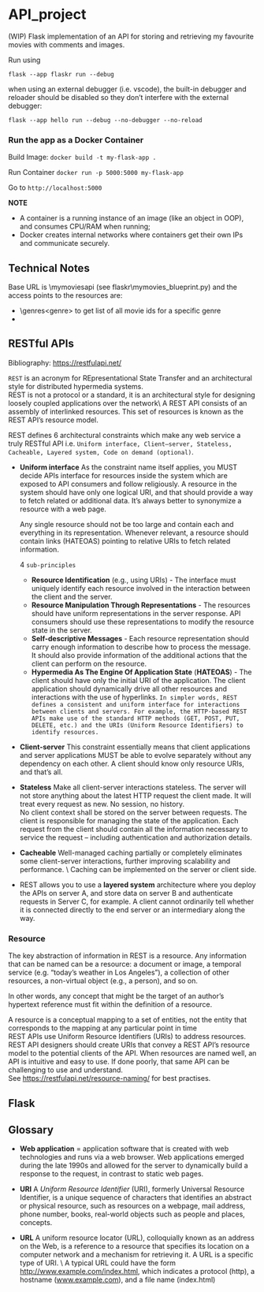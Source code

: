 # API_project
(WIP) Flask implementation of an API for storing and retrieving my favourite movies with comments and images.

Run using

```flask --app flaskr run --debug```

when using an external debugger (i.e. vscode), the built-in debugger and reloader should be disabled so they don’t interfere with the external debugger:

```flask --app hello run --debug --no-debugger --no-reload```

### Run the app as a **Docker Container**
Build Image:
```docker build -t my-flask-app .```

Run Container
```docker run -p 5000:5000 my-flask-app```

Go to ```http://localhost:5000```

**NOTE**
- A container is a running instance of an image (like an object in OOP), and consumes CPU/RAM when running;
- Docker creates internal networks where containers get their own IPs and communicate securely.

## Technical Notes

Base URL is \mymoviesapi (see flaskr\mymovies_blueprint.py) and the access points to the resources are:
- \genres\<genre> to get list of all movie ids for a specific genre
- 


## RESTful APIs

Bibliography: https://restfulapi.net/


`REST` is an acronym for REpresentational State Transfer and an architectural style for distributed hypermedia systems. \
REST is not a protocol or a standard, it is an architectural style for designing loosely coupled applications over the network\ 
A REST API consists of an assembly of interlinked resources. This set of resources is known as the REST API’s resource model.

REST defines 6 architectural constraints which make any web service a truly RESTful API i.e. ```Uniform interface, Client–server, Stateless, Cacheable, Layered system, Code on demand (optional)```.

- **Uniform interface** As the constraint name itself applies, you MUST decide APIs interface for resources inside the system which are exposed to API consumers and follow religiously. A resource in the system should have only one logical URI, and that should provide a way to fetch related or additional data. It’s always better to synonymize a resource with a web page. 
  
  Any single resource should not be too large and contain each and everything in its representation. Whenever relevant, a resource should contain links (HATEOAS) pointing to relative URIs to fetch related information.

  4 ``sub-principles`` 
  - **Resource Identification** (e.g., using URIs) - The interface must uniquely identify each resource involved in the interaction between the client and the server.
  - **Resource Manipulation Through Representations** - The resources should have uniform representations in the server response. API consumers should use these representations to modify the resource state in the server.
  - **Self-descriptive Messages** - Each resource representation should carry enough information to describe how to process the message. It should also provide information of the additional actions that the client can perform on the resource.
  - **Hypermedia As The Engine Of Application State** (**HATEOAS**) - The client should have only the initial URI of the application. The client application should dynamically drive all other resources and interactions with the use of hyperlinks.
  ```In simpler words, REST defines a consistent and uniform interface for interactions between clients and servers. For example, the HTTP-based REST APIs make use of the standard HTTP methods (GET, POST, PUT, DELETE, etc.) and the URIs (Uniform Resource Identifiers) to identify resources.```

- **Client-server** This constraint essentially means that client applications and server applications MUST be able to evolve separately without any dependency on each other. A client should know only resource URIs, and that’s all. 
  
- **Stateless** Make all client-server interactions stateless. The server will not store anything about the latest HTTP request the client made. It will treat every request as new. No session, no history.  \
  No client context shall be stored on the server between requests. The client is responsible for managing the state of the application. Each request from the client should contain all the information necessary to service the request – including authentication and authorization details.

- **Cacheable** Well-managed caching partially or completely eliminates some client-server interactions, further improving scalability and performance. \ Caching can be implemented on the server or client side.

- REST allows you to use a **layered system** architecture where you deploy the APIs on server A, and store data on server B and authenticate requests in Server C, for example. A client cannot ordinarily tell whether it is connected directly to the end server or an intermediary along the way.

### Resource
The key abstraction of information in REST is a resource. Any information that can be named can be a resource: a document or image, a temporal service (e.g. “today’s weather in Los Angeles”), a collection of other resources, a non-virtual object (e.g., a person), and so on.

In other words, any concept that might be the target of an author’s hypertext reference must fit within the definition of a resource.

A resource is a conceptual mapping to a set of entities, not the entity that corresponds to the mapping at any particular point in time \
REST APIs use Uniform Resource Identifiers (URIs) to address resources. REST API designers should create URIs that convey a REST API’s resource model to the potential clients of the API. When resources are named well, an API is intuitive and easy to use. If done poorly, that same API can be challenging to use and understand. \
See https://restfulapi.net/resource-naming/ for best practises.


## Flask

## Glossary

- **Web application** = application software that is created with web technologies and runs via a web browser. Web applications emerged during the late 1990s and allowed for the server to dynamically build a response to the request, in contrast to static web pages.
  
- **URI** 
A *Uniform Resource Identifier* (URI), formerly Universal Resource Identifier, is a unique sequence of characters that identifies an abstract or physical resource, such as resources on a webpage, mail address, phone number, books, real-world objects such as people and places, concepts.

- **URL**
  A uniform resource locator (URL), colloquially known as an address on the Web, is a reference to a resource that specifies its location on a computer network and a mechanism for retrieving it.  A URL is a specific type of URI. \ 
  A typical URL could have the form http://www.example.com/index.html, which indicates a protocol (http), a hostname (www.example.com), and a file name (index.html)



